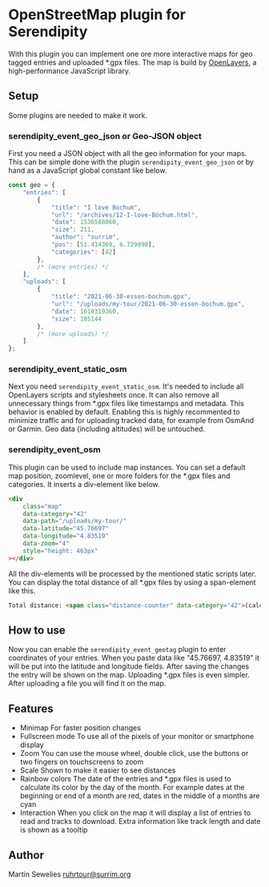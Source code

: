 # OpenStreetMap plugin for Serendipity

With this plugin you can implement one ore more interactive
maps for geo tagged entries and uploaded \*.gpx files.
The map is build by [OpenLayers][ol], a high-performance
JavaScript library.

## Setup

Some plugins are needed to make it work.

### serendipity_event_geo_json or Geo-JSON object

First you need a JSON object with all the geo information
for your maps. This can be simple done with the plugin
`serendipity_event_geo_json` or by hand as a JavaScript
global constant like below.
	
```javascript
const geo = {
	"entries": [
		{
			"title": "I love Bochum",
			"url": "/archives/12-I-love-Bochum.html",
			"date": 1536588060,
			"size": 211,
			"author": "surrim",
			"pos": [51.414369, 6.729898],
			"categories": [42]
		},
		/* (more entries) */
	],
	"uploads": [
		{
			"title": "2021-06-30-essen-bochum.gpx",
			"url": "/uploads/my-tour/2021-06-30-essen-bochum.gpx",
			"date": 1610319360,
			"size": 105144
		},
		/* (more uploads) */
	]
};
```

### serendipity_event_static_osm

Next you need `serendipity_event_static_osm`.
It's needed to include all OpenLayers scripts and
stylesheets once. It can also remove all unnecessary things
from \*.gpx files like timestamps and metadata. This
behavior is enabled by default.
Enabling this is highly recommented to minimize traffic and
for uploading tracked data, for example from OsmAnd or
Garmin.
Geo data (including altitudes) will be untouched.

### serendipity_event_osm

This plugin can be used to include map instances. You can
set a default map position, zoomlevel, one or
more folders for the \*.gpx files and categories.
It inserts a div-element like below.

```html
<div
	class="map"
	data-category="42"
	data-path="/uploads/my-tour/"
	data-latitude="45.76697"
	data-longitude="4.83519"
	data-zoom="4"
	style="height: 463px"
></div>
```

All the div-elements will be processed by the mentioned
static scripts later.
You can display the total distance of all \*.gpx files by
using a span-element like this.

```html
Total distance: <span class="distance-counter" data-category="42">(calculating...)</span> kilometers.
```

## How to use

Now you can enable the `serendipity_event_geotag` plugin to
enter coordinates of your entries. When you paste data like
"45.76697, 4.83519" it will be put into the latitude and
longitude fields. After saving the changes the entry will be
shown on the map.
Uploading \*.gpx files is even simpler. After uploading a
file you will find it on the map.

## Features

- Minimap
  For faster position changes
- Fullscreen mode
  To use all of the pixels of your monitor or smartphone
  display
- Zoom
  You can use the mouse wheel, double click, use the buttons
  or two fingers on touchscreens to zoom
- Scale
  Shown to make it easier to see distances
- Rainbow colors
  The date of the entries and \*.gpx files is used to
  calculate its color by the day of the month. For example
  dates at the beginning or end of a month are red, dates in
  the middle of a months are cyan
- Interaction
  When you click on the map it will display a list of
  entries to read and tracks to download. Extra information
  like track length and date is shown as a tooltip

## Author

Martin Sewelies <ruhrtour@surrim.org>

[ol]: https://openlayers.org/
